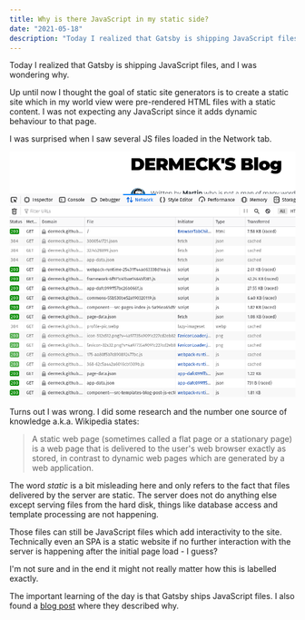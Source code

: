 ```yaml
---
title: Why is there JavaScript in my static side?
date: "2021-05-18"
description: "Today I realized that Gatsby is shipping JavaScript files, and I was wondering why."
---
```


Today I realized that Gatsby is shipping JavaScript files, and I was wondering why. 

Up until now I thought the goal of static site generators is to create a static site which in my world view were pre-rendered HTML files with a static content. I was not expecting any JavaScript since it adds dynamic behaviour to that page. 

I was surprised when I saw several JS files loaded in the Network tab.

![Network Tab](./gatsby-network-tab.png)

Turns out I was wrong. I did some research and the number one source of knowledge a.k.a. Wikipedia states:

> A static web page (sometimes called a flat page or a stationary page) is a web page that is delivered to the user's web browser exactly as stored, in contrast to dynamic web pages which are generated by a web application. 

 The word *static* is a bit misleading here and only refers to the fact that files delivered by the server are static. The server does not do anything else except serving files from the hard disk, things like database access and template processing are not happening.

 Those files can still be JavaScript files which add interactivity to the site. Technically even an SPA is a static website if no further interaction with the server is happening after the initial page load - I guess?

 I'm not sure and in the end it might not really matter how this is labelled exactly. 
 
 The important learning of the day is that Gatsby ships JavaScript files. I also found a [blog post](https://www.gatsbyjs.com/blog/2020-01-30-why-gatsby-is-better-with-javascript/) where they described why.
